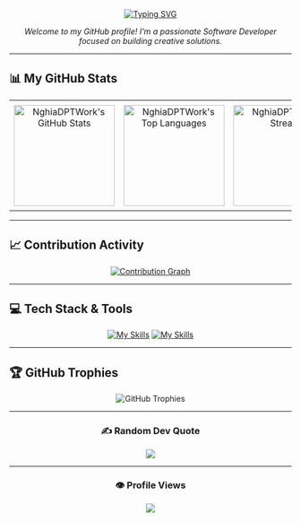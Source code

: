 <div align="center">
  <a href="https://git.io/typing-svg">
    <img src="https://readme-typing-svg.herokuapp.com?font=Fira+Code&size=30&pause=1000&color=00BFFF&center=true&width=550&lines=Hello%2C+I'm+Nghia+DPT+%E2%9C%A8;A+Passion+Software+Develope;From+Ho+Chi+Minh+City%2C+Vietnam" alt="Typing SVG">
  </a>
</div>

<p align="center">
  <em>Welcome to my GitHub profile! I'm a passionate Software Developer focused on building creative solutions.</em>
</p>

---

## 📊 My GitHub Stats

<table align="center" style="border: none; width: auto;">
  <tr align="center">
    <td style="padding: 8px;">
      <a href="https://github.com/NghiaDPTWork">
        <img height="180em" src="https://github-readme-stats.vercel.app/api?username=NghiaDPTWork&theme=tokyonight&hide_border=true&show_icons=true&icon_color=00BFFF&rank_icon=github" alt="NghiaDPTWork's GitHub Stats"/>
      </a>
    </td>
    <td style="padding: 8px;">
      <a href="https://github.com/NghiaDPTWork">
        <img height="180em" src="https://github-readme-stats.vercel.app/api/top-langs/?username=NghiaDPTWork&theme=tokyonight&hide_border=true&include_all_commits=false&count_private=false&layout=compact" alt="NghiaDPTWork's Top Languages"/>
      </a>
    </td>
    <td style="padding: 8px;">
      <a href="https://github.com/NghiaDPTWork">
         <img height="180em" src="https://github-readme-streak-stats.herokuapp.com/?user=NghiaDPTWork&theme=tokyonight&hide_border=true" alt="NghiaDPTWork's Streak"/>
      </a>
    </td>
  </tr>
</table>

---

## 📈 Contribution Activity

<div align="center">
  <a href="https://github.com/NghiaDPTWork">
    <img src="https://github-readme-activity-graph.vercel.app/graph?username=NghiaDPTWork&bg_color=1a1b27&color=79ff97&line=79ff97&point=f758a5&area=true&hide_border=true" alt="Contribution Graph" />
  </a>
</div>

---

## 💻 Tech Stack & Tools

<div align="center">

[![My Skills](https://skillicons.dev/icons?i=js,java,cpp,css,html,tailwind,sass)](https://skillicons.dev)
[![My Skills](https://skillicons.dev/icons?i=mysql,git,vscode,idea,figma,postman)](https://skillicons.dev)

</div>

---

## 🏆 GitHub Trophies

<div align="center">
    <img src="https://github-trophies.vercel.app/?username=NghiaDPTWork&theme=tokyonight&no-frame=false&no-bg=true&margin-w=4" alt="GitHub Trophies"/>
</div>

---

<div align="center">

### ✍️ Random Dev Quote
![](https://quotes-github-readme.vercel.app/api?type=horizontal&theme=tokyonight)

---

### 👁️ Profile Views
[![](https://visitcount.itsvg.in/api?id=NghiaDPTWork&icon=7&color=0)](https://visitcount.itsvg.in)

</div>
